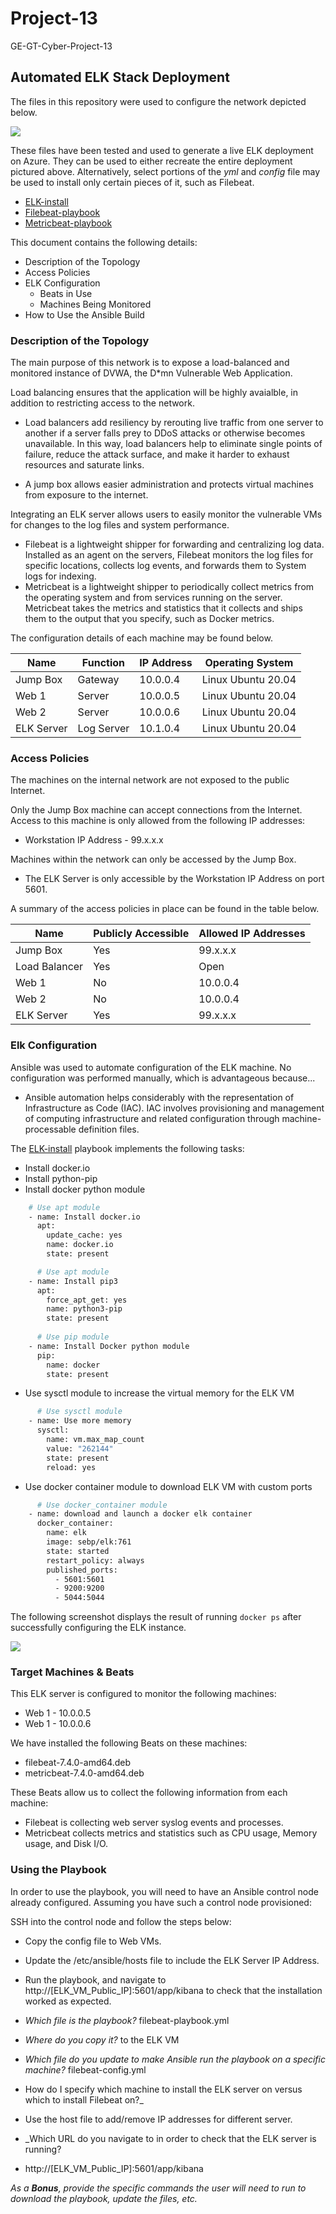 # Project-13
GE-GT-Cyber-Project-13

## Automated ELK Stack Deployment

The files in this repository were used to configure the network depicted below.

![](https://github.com/melton3413/Project-13/blob/main/Diagrams/GE-GT-UNIT-12.png)

These files have been tested and used to generate a live ELK deployment on Azure. They can be used to either recreate the entire deployment pictured above. Alternatively, select portions of the _yml_ and _config_ file may be used to install only certain pieces of it, such as Filebeat.

  - [ELK-install](https://github.com/melton3413/Project-13/blob/main/Ansible/install-elk.yml)
  - [Filebeat-playbook](https://github.com/melton3413/Project-13/blob/main/Ansible/filebeat-playbook.yml)
  - [Metricbeat-playbook](https://github.com/melton3413/Project-13/blob/main/Ansible/metricbeat-playbook.yml)

This document contains the following details:
- Description of the Topology
- Access Policies
- ELK Configuration
  - Beats in Use
  - Machines Being Monitored
- How to Use the Ansible Build


### Description of the Topology

The main purpose of this network is to expose a load-balanced and monitored instance of DVWA, the D*mn Vulnerable Web Application.

Load balancing ensures that the application will be highly avaialble, in addition to restricting access to the network.
- Load balancers add resiliency by rerouting live traffic from one server to another if a server falls prey to DDoS attacks or otherwise becomes unavailable. In this way, load balancers help to eliminate single points of failure, reduce the attack surface, and make it harder to exhaust resources and saturate links.

- A jump box allows easier administration and protects virtual machines from exposure to the internet.

Integrating an ELK server allows users to easily monitor the vulnerable VMs for changes to the log files and system performance.
- Filebeat is a lightweight shipper for forwarding and centralizing log data. Installed as an agent on the servers, Filebeat monitors the log files for specific locations, collects log events, and forwards them to System logs for indexing.
- Metricbeat is a lightweight shipper to periodically collect metrics from the operating system and from services running on the server.  Metricbeat takes the metrics and statistics that it collects and ships them to the output that you specify, such as Docker metrics.

The configuration details of each machine may be found below.
<!-- Note: Use the [Markdown Table Generator](http://www.tablesgenerator.com/markdown_tables) to add/remove values from the table. -->

| Name       | Function   | IP Address | Operating System    |
|------------|------------|------------|---------------------|
| Jump Box   | Gateway    | 10.0.0.4   | Linux Ubuntu 20.04  |
| Web 1      | Server     | 10.0.0.5   | Linux Ubuntu 20.04  |
| Web 2      | Server     | 10.0.0.6   | Linux Ubuntu 20.04  |
| ELK Server | Log Server | 10.1.0.4   | Linux Ubuntu 20.04  |

### Access Policies

The machines on the internal network are not exposed to the public Internet. 

Only the Jump Box machine can accept connections from the Internet. Access to this machine is only allowed from the following IP addresses:
- Workstation IP Address - 99.x.x.x

Machines within the network can only be accessed by the Jump Box.
- The ELK Server is only accessible by the Workstation IP Address on port 5601.

A summary of the access policies in place can be found in the table below.

| Name          | Publicly Accessible | Allowed IP Addresses |
|---------------|---------------------|----------------------|
| Jump Box      | Yes                 | 99.x.x.x             |
| Load Balancer | Yes                 | Open                 |
| Web 1         | No                  | 10.0.0.4             |
| Web 2         | No                  | 10.0.0.4             |
| ELK Server    | Yes                 | 99.x.x.x             |

### Elk Configuration

Ansible was used to automate configuration of the ELK machine. No configuration was performed manually, which is advantageous because...
- Ansible automation helps considerably with the representation of Infrastructure as Code (IAC). IAC involves provisioning and management of computing infrastructure and related configuration through machine-processable definition files.

The [ELK-install](https://github.com/melton3413/Project-13/blob/main/Ansible/install-elk.yml) playbook implements the following tasks:

- Install docker.io
- Install python-pip
- Install docker python module

```bash
    # Use apt module
    - name: Install docker.io
      apt:
        update_cache: yes
        name: docker.io
        state: present

      # Use apt module
    - name: Install pip3
      apt:
        force_apt_get: yes
        name: python3-pip
        state: present
      
      # Use pip module
    - name: Install Docker python module
      pip:
        name: docker
        state: present
``` 

- Use sysctl module to increase the virtual memory for the ELK VM
```bash
      # Use sysctl module
    - name: Use more memory
      sysctl:
        name: vm.max_map_count
        value: "262144"
        state: present
        reload: yes
```

- Use docker container module to download ELK VM with custom ports
```bash
      # Use docker_container module
    - name: download and launch a docker elk container
      docker_container:
        name: elk
        image: sebp/elk:761
        state: started
        restart_policy: always
        published_ports:
          - 5601:5601
          - 9200:9200
          - 5044:5044
```

The following screenshot displays the result of running `docker ps` after successfully configuring the ELK instance.

![](https://github.com/melton3413/Project-13/blob/main/Images/elk_vm_docker_ps.png)

### Target Machines & Beats
This ELK server is configured to monitor the following machines:
- Web 1 - 10.0.0.5
- Web 1 - 10.0.0.6

We have installed the following Beats on these machines:
- filebeat-7.4.0-amd64.deb
- metricbeat-7.4.0-amd64.deb

These Beats allow us to collect the following information from each machine:
- Filebeat is collecting web server syslog events and processes.
- Metricbeat collects metrics and statistics such as CPU usage, Memory usage, and Disk I/O.

### Using the Playbook
In order to use the playbook, you will need to have an Ansible control node already configured. Assuming you have such a control node provisioned: 

SSH into the control node and follow the steps below:
- Copy the config file to Web VMs.
- Update the /etc/ansible/hosts file to include the ELK Server IP Address.
- Run the playbook, and navigate to http://[ELK_VM_Public_IP]:5601/app/kibana to check that the installation worked as expected.

- _Which file is the playbook?_ filebeat-playbook.yml
- _Where do you copy it?_ to the ELK VM
- _Which file do you update to make Ansible run the playbook on a specific machine?_ filebeat-config.yml
- How do I specify which machine to install the ELK server on versus which to install Filebeat on?_
- Use the host file to add/remove IP addresses for different server.
- _Which URL do you navigate to in order to check that the ELK server is running?
- http://[ELK_VM_Public_IP]:5601/app/kibana

_As a **Bonus**, provide the specific commands the user will need to run to download the playbook, update the files, etc._
